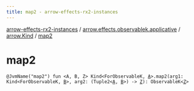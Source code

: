 ```yaml
---
title: map2 - arrow-effects-rx2-instances
---
```


[arrow-effects-rx2-instances](../../index.html) / [arrow.effects.observablek.applicative](../index.html) / [arrow.Kind](index.html) / [map2](./map2.html)

# map2

`@JvmName("map2") fun <A, B, Z> Kind<ForObservableK, `[`A`](map2.html#A)`>.map2(arg1: Kind<ForObservableK, `[`B`](map2.html#B)`>, arg2: (Tuple2<`[`A`](map2.html#A)`, `[`B`](map2.html#B)`>) -> `[`Z`](map2.html#Z)`): ObservableK<`[`Z`](map2.html#Z)`>`